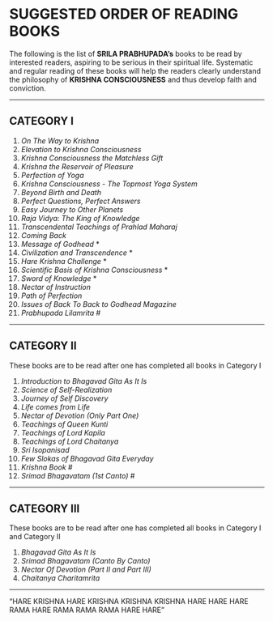 # SUGGESTED ORDER OF READING BOOKS

The following is the list of **SRILA PRABHUPADA’s** books to be read by interested readers, aspiring to be serious in their spiritual life. Systematic and regular reading of these books will help the readers clearly understand the philosophy of **KRISHNA CONSCIOUSNESS** and thus develop faith and conviction.

---

## CATEGORY I

1. *On The Way to Krishna*
2. *Elevation to Krishna Consciousness*
3. *Krishna Consciousness the Matchless Gift*
4. *Krishna the Reservoir of Pleasure*
5. *Perfection of Yoga*
6. *Krishna Consciousness - The Topmost Yoga System*
7. *Beyond Birth and Death*
8. *Perfect Questions, Perfect Answers*
9. *Easy Journey to Other Planets*
10. *Raja Vidya: The King of Knowledge*
11. *Transcendental Teachings of Prahlad Maharaj*
12. *Coming Back*
13. *Message of Godhead* *
14. *Civilization and Transcendence* *
15. *Hare Krishna Challenge* *
16. *Scientific Basis of Krishna Consciousness* *
17. *Sword of Knowledge* *
18. *Nectar of Instruction*
19. *Path of Perfection*
20. *Issues of Back To Back to Godhead Magazine*
21. *Prabhupada Lilamrita* #

---

## CATEGORY II

These books are to be read after one has completed all books in Category I

1. *Introduction to Bhagavad Gita As It Is*
2. *Science of Self-Realization*
3. *Journey of Self Discovery*
4. *Life comes from Life*
5. *Nectar of Devotion (Only Part One)*
6. *Teachings of Queen Kunti*
7. *Teachings of Lord Kapila*
8. *Teachings of Lord Chaitanya*
9. *Sri Isopanisad*
10. *Few Slokas of Bhagavad Gita Everyday*
11. *Krishna Book* #
12. *Srimad Bhagavatam (1st Canto)* #

---

## CATEGORY III

These books are to be read after one has completed all books in Category I and Category II

1. *Bhagavad Gita As It Is*
2. *Srimad Bhagavatam (Canto By Canto)*
3. *Nectar Of Devotion (Part II and Part III)*
4. *Chaitanya Charitamrita*

---

“HARE KRISHNA HARE 
KRISHNA KRISHNA KRISHNA HARE HARE 
HARE RAMA HARE RAMA RAMA RAMA HARE HARE”
